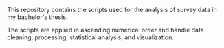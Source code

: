 This repository contains the scripts used for the analysis of survey data in my bachelor's thesis. 

The scripts are applied in ascending numerical order and handle data cleaning, processing, statistical analysis, and visualization.
